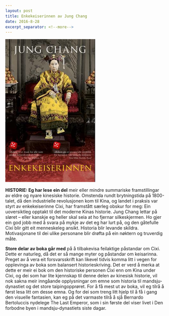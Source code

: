 ```yaml
---
layout: post
title: Enkekeiserinnen av Jung Chang
date: 2016-8-28
excerpt_separator: <!--more-->
---
```


![Omslaget til Enkekeiserinnen viser eit portrettfoto i farge av enkekeiserinne Cixi](/images/enkekeiserinnen.jpg)

**HISTORIE: Eg har lese ein del** meir eller mindre summariske framstillingar av eldre og nyare kinesiske historie. Omstenda rundt brytningstida på 1800-talet, då den industrielle revolusjonen kom til Kina, og landet i praksis var styrt av enkekeiserinne Cixi, har framstått særleg obskur for meg: Ein uoversiktleg opptakt til det moderne Kinas historie. <!--more--> Jung Chang lettar på sløret – eller kanskje eg heller skal seia at ho fjernar silkeskjermen. Ho gjer ein god jobb med å svara på mykje av det eg har lurt på, og den gåtefulle Cixi blir gitt eit menneskeleg ansikt. Historia blir levande skildra. Motivasjonane til dei ulike personane blir drøfta på ein nøktern og truverdig måte.

**Store delar av boka går med** på å tilbakevisa feilaktige påstandar om Cixi. Dette er naturleg, då det er så mange myter og påstandar om keisarinna. Preget av å vera eit forsvarsskrift kan likevel tidvis komma litt i vegen for opplevinga av boka som balansert historieskriving. Det er verd å merka at dette er meir ei bok om den historiske personen Cixi enn om Kina under Cixi, og dei som har lite kjennskap til denne delen av kinesisk historie, vil nok sakna meir inngåande opplysningar om emne som historia til mandsju-dynastiet og det store taipingopprøret. For å få mest ut av boka, vil eg tilrå å først lesa litt om desse emna. Og for dei som treng litt hjelp til å få i gang den visuelle fantasien, kan eg på det varmaste tilrå å sjå Bernardo Bertoluccis nydelege The Last Emperor, som i sin første del viser livet i Den forbodne byen i mandsju-dynastiets siste dagar.
